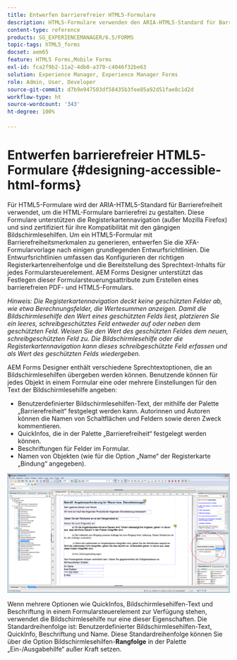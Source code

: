 ```yaml
---
title: Entwerfen barrierefreier HTML5-Formulare
description: HTML5-Formulare verwenden den ARIA-HTML5-Standard für Barrierefreiheit. Diese Formulare unterstützen die Registerkartennavigation und sind zertifiziert für ihre Kompatibilität mit den gängigen Bildschirmlesehilfen.
content-type: reference
products: SG_EXPERIENCEMANAGER/6.5/FORMS
topic-tags: hTML5_forms
docset: aem65
feature: HTML5 Forms,Mobile Forms
exl-id: fca2f9b2-11a2-4db0-a370-c4046f32be63
solution: Experience Manager, Experience Manager Forms
role: Admin, User, Developer
source-git-commit: d7b9e947503df58435b3fee85a92d51fae8c1d2d
workflow-type: ht
source-wordcount: '343'
ht-degree: 100%

---
```


# Entwerfen barrierefreier HTML5-Formulare {#designing-accessible-html-forms}

Für HTML5-Formulare wird der ARIA-HTML5-Standard für Barrierefreiheit verwendet, um die HTML-Formulare barrierefrei zu gestalten. Diese Formulare unterstützen die Registerkartennavigation (außer Mozilla Firefox) und sind zertifiziert für ihre Kompatibilität mit den gängigen Bildschirmlesehilfen. Um ein HTML5-Formular mit Barrierefreiheitsmerkmalen zu generieren, entwerfen Sie die XFA-Formularvorlage nach einigen grundlegenden Entwurfsrichtlinien. Die Entwurfsrichtlinien umfassen das Konfigurieren der richtigen Registerkartenreihenfolge und die Bereitstellung des Sprechtext-Inhalts für jedes Formularsteuerelement. AEM Forms Designer unterstützt das Festlegen dieser Formularsteuerungsattribute zum Erstellen eines barrierefreien PDF- und HTML5-Formulars.

*Hinweis: Die Registerkartennavigation deckt keine geschützten Felder ab, wie etwa Berechnungsfelder, die Wertesummen anzeigen. Damit die Bildschirmlesehilfe den Wert eines geschützten Felds liest, platzieren Sie ein leeres, schreibgeschütztes Feld entweder auf oder neben dem geschützten Feld. Weisen Sie den Wert des geschützten Feldes dem neuen, schreibgeschützten Feld zu. Die Bildschirmlesehilfe oder die Registerkartennavigation kann dieses schreibgeschützte Feld erfassen und als Wert des geschützten Felds wiedergeben.*

AEM Forms Designer enthält verschiedene Sprechtextoptionen, die an Bildschirmlesehilfen übergeben werden können. Benutzende können für jedes Objekt in einem Formular eine oder mehrere Einstellungen für den Text der Bildschirmlesehilfe angeben:

* Benutzerdefinierter Bildschirmlesehilfen-Text, der mithilfe der Palette „Barrierefreiheit“ festgelegt werden kann. Autorinnen und Autoren können die Namen von Schaltflächen und Feldern sowie deren Zweck kommentieren.
* QuickInfos, die in der Palette „Barrierefreiheit“ festgelegt werden können.
* Beschriftungen für Felder im Formular.
* Namen von Objekten (wie für die Option „Name“ der Registerkarte „Bindung“ angegeben).

![Barrierefreiheit](assets/accessibility.png)

Wenn mehrere Optionen wie QuickInfos, Bildschirmlesehilfen-Text und Beschriftung in einem Formularsteuerelement zur Verfügung stehen, verwendet die Bildschirmlesehilfe nur eine dieser Eigenschaften. Die Standardreihenfolge ist: Benutzerdefinierter Bildschirmlesehilfen-Text, QuickInfo, Beschriftung und Name. Diese Standardreihenfolge können Sie über die Option Bildschirmlesehilfen-**Rangfolge** in der Palette „Ein-/Ausgabehilfe“ außer Kraft setzen.
